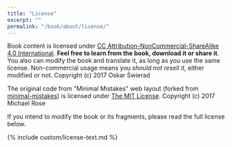 ```yaml
---
title: "License"
excerpt: ""
permalink: "/book/about/license/"
---
```


Book content is licensed under [CC Attribution-NonCommercial-ShareAlike 4.0 International](https://creativecommons.org/licenses/by-nc-sa/4.0/). __Feel free to learn from the book, download it or share it__. You also can modify the book and translate it, as long as you use the same license. Non-commercial usage means you _should not resell it_, either modified or not. Copyright (c) 2017 Oskar Świerad

The original code from "Minimal Mistakes" web layout (forked from [minimal-mistakes](https://github.com/mmistakes/minimal-mistakes)) is licensed under [The MIT License](http://opensource.org/licenses/MIT). Copyright (c) 2017 Michael Rose

If you intend to modify the book or its fragments, please read the full license below.

{% include custom/license-text.md %}
